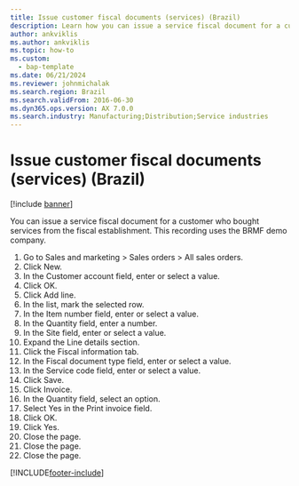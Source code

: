 ```yaml
---
title: Issue customer fiscal documents (services) (Brazil)
description: Learn how you can issue a service fiscal document for a customer who bought services from the fiscal establishment, including a step-by-step process.
author: ankviklis
ms.author: ankviklis
ms.topic: how-to
ms.custom: 
  - bap-template
ms.date: 06/21/2024
ms.reviewer: johnmichalak
ms.search.region: Brazil
ms.search.validFrom: 2016-06-30
ms.dyn365.ops.version: AX 7.0.0
ms.search.industry: Manufacturing;Distribution;Service industries
---
```


# Issue customer fiscal documents (services) (Brazil)

[!include [banner](../../includes/banner.md)]

You can issue a service fiscal document for a customer who bought services from the fiscal establishment. This recording uses the BRMF demo company.

1. Go to Sales and marketing > Sales orders > All sales orders.
2. Click New.
3. In the Customer account field, enter or select a value.
4. Click OK.
5. Click Add line.
6. In the list, mark the selected row.
7. In the Item number field, enter or select a value.
8. In the Quantity field, enter a number.
9. In the Site field, enter or select a value.
10. Expand the Line details section.
11. Click the Fiscal information tab.
12. In the Fiscal document type field, enter or select a value.
13. In the Service code field, enter or select a value.
14. Click Save.
15. Click Invoice.
16. In the Quantity field, select an option.
17. Select Yes in the Print invoice field.
18. Click OK.
19. Click Yes.
20. Close the page.
21. Close the page.
22. Close the page.



[!INCLUDE[footer-include](../../../includes/footer-banner.md)]
